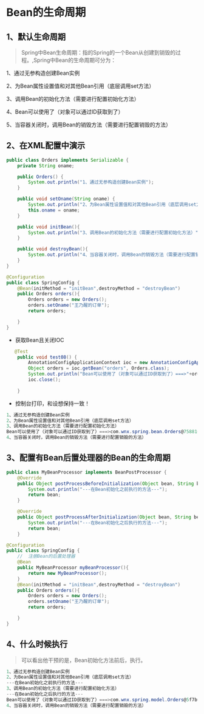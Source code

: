 # Bean的生命周期

## 1、默认生命周期

> Spring中Bean生命周期：指的Spring的一个Bean从创建到销毁的过程。,Spring中Bean的生命周期可分为：

1、通过无参构造创建Bean实例

2、为Bean属性设置值和对其他Bean引用（底层调用set方法）

3、调用Bean的初始化方法（需要进行配置初始化方法）

4、Bean可以使用了（对象可以通过ID获取到了）

5、当容器关闭时，调用Bean的销毁方法（需要进行配置销毁的方法）

## 2、在XML配置中演示

```java
public class Orders implements Serializable {
    private String oname;

    public Orders() {
        System.out.println("1、通过无参构造创建Bean实例");
    }

    public void setOname(String oname) {
        System.out.println("2、为Bean属性设置值和对其他Bean引用（底层调用set方法）");
        this.oname = oname;
    }

    public void initBean(){
        System.out.println("3、调用Bean的初始化方法（需要进行配置初始化方法）");
    }

    public void destroyBean(){
        System.out.println("4、当容器关闭时，调用Bean的销毁方法（需要进行配置销毁的方法）");
    }
}
```

```java
@Configuration
public class SpringConfig {
    @Bean(initMethod = "initBean",destroyMethod = "destroyBean")
    public Orders orders(){
        Orders orders = new Orders();
        orders.setOname("王乃醒的订单");
        return orders;

    }
}
```

- 获取Bean且关闭IOC

```java
   @Test
    public void test08() {
        AnnotationConfigApplicationContext ioc = new AnnotationConfigApplicationContext("com.wnx.spring");
        Object orders = ioc.getBean("orders", Orders.class);
        System.out.println("Bean可以使用了（对象可以通过ID获取到了）===>"+orders);
        ioc.close();
        
    }
```

- 控制台打印，和设想保持一致！

```c#
1、通过无参构造创建Bean实例
2、为Bean属性设置值和对其他Bean引用（底层调用set方法）
3、调用Bean的初始化方法（需要进行配置初始化方法）
Bean可以使用了（对象可以通过ID获取到了）===>com.wnx.spring.bean.Orders@75881071
4、当容器关闭时，调用Bean的销毁方法（需要进行配置销毁的方法）
```

## 3、配置有Bean后置处理器的Bean的生命周期

```java
public class MyBeanProcessor implements BeanPostProcessor {
    @Override
    public Object postProcessBeforeInitialization(Object bean, String beanName) throws BeansException {
        System.out.println("---在Bean初始化之前执行的方法---");
        return bean;
    }

    @Override
    public Object postProcessAfterInitialization(Object bean, String beanName) throws BeansException {
        System.out.println("---在Bean初始化之后执行的方法---");
        return bean;
    }
```

```java
@Configuration
public class SpringConfig {
	//  注册Bean的后置处理器 
    @Bean
    public MyBeanProcessor myBeanProcessor(){
        return new MyBeanProcessor();
    }
    @Bean(initMethod = "initBean",destroyMethod = "destroyBean")
    public Orders orders(){
        Orders orders = new Orders();
        orders.setOname("王乃醒的订单");
        return orders;

    }
}
```

## 4、什么时候执行

> 可以看出他干预的是，Bean初始化方法前后，执行。

```c#
1、通过无参构造创建Bean实例
2、为Bean属性设置值和对其他Bean引用（底层调用set方法）
---在Bean初始化之前执行的方法---
3、调用Bean的初始化方法（需要进行配置初始化方法）
---在Bean初始化之后执行的方法---
Bean可以使用了（对象可以通过ID获取到了）===>com.wnx.spring.model.Orders@5f7b97da
4、当容器关闭时，调用Bean的销毁方法（需要进行配置销毁的方法）
```